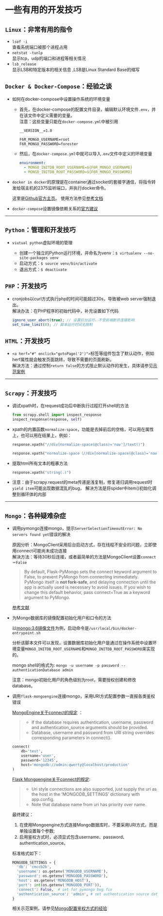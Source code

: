 # 一些有用的开发技巧

## `Linux`：非常有用的指令

- `lsof -i`  
  查看系统端口被那个进程占用
- `netstat -tunlp`  
  显示tcp，udp的端口和进程等相关情况
- `lsb_release`  
  显示LSB和特定版本的相关信息 ,LSB是Linux Standard Base的缩写

## `Docker & Docker-Compose`：经验之谈

- 如何在docker-compose中设置操作系统的环境变量

  - 首先，在docker-compose的配置文件目录，编辑默认环境文件`.env`，并在该文件中定义需要的变量。  
    注意：这些变量只能在`docker-compose.yml`中被引用

    ``` txt
    __VERSION__=1.0

    F6R_MONGO_USERNAME=root
    F6R_MONGO_PASSWORD=forester
    ```

  - 然后，在`docker-compose.yml`中就可以导入`.env`文件中定义的环境变量

    ``` yml
    environment:
      - MONGO_INITDB_ROOT_USERNAME=${F6R_MONGO_USERNAME}
      - MONGO_INITDB_ROOT_PASSWORD=${F6R_MONGO_PASSWORD}
    ```

- `docker in docker`的原理是在container通过socket的套接字通信，将指令转发给宿主机的2375监听端口，并执行docker命令。  

  这里是[Github官方主页](https://github.com/docker-library/docker)。
  使用方法参见[参考文档](https://zhuanlan.zhihu.com/p/26413099)

- `docker-compose`设置镜像依赖关系的[官方建议](https://docs.docker.com/compose/startup-order/)

---

## `Python`：管理和开发技巧

- `viutual python`虚拟环境的管理

  - 创建一个独立的Python运行环境，并命名为venv：`$ virtualenv --no-site-packages venv`
  - 启动方式：`$ source venv/bin/activate`
  - 退出方式：`$ deactivate`

## `PHP`：开发技巧

- cronjobs以curl方式执行php的时间可能超过30s，导致被web server强制退出。  
  解决办法：在PHP程序的初始代码中，补充设置如下代码

  ``` php
  ignore_user_abort(true); // 设置后台运行，不受前端断开连接影响
  set_time_limit(0); // 脚本运行时间无限制
  ```

## `HTML`：开发技巧

- `<a herf="#" onclick="gotoPage('2')">`标签等组件包含了默认动作，例如herf属性就会触发页面跳转，导致不需要的页面刷新。  
  解决方法：通过控制`return false`的方式阻止默认动作的发生，具体请参见[示范案例](https://www.cnblogs.com/weiwang/archive/2013/08/19/3268374.html)

---

## `Scrapy`：开发技巧

- 调试xpath时，在request成功后中断执行过程打开shell的方法

  ```python
  from scrapy.shell import inspect_response
  inspect_response(response, self)
  ```

- xpath的内置函数`normalize-space`，功能是去掉前后的空格，可以用在属性上，也可以用在结果上，例如：

  ```python
  response.xpath("//div[normalize-space(@class)='nav']/text()")

  response.xpath("normalize-space（//div[normalize-space(@class)='nav']/text()）")
  ```

- 提取html所有文本的粗暴方法

  ```python
  response.xpath("string(.)")
  ```

- 注意：由于scrapy.request的meta传递是浅复制，修复递归调用request时`yield item`可能出现数据混乱的bug，
  解决方法是将spider中item()初始化调整到循环体的内部

---

## `Mongo`：各种疑难杂症

- 调用pymongo连接mongo，提示`ServerSelectionTimeoutError: No servers found yet`错误的解决

  原因分析：MongoClient采用后台启动方式，存在线程不安全的问题，立即使用connect可能尚未成功连接  
  解决方法：等待30秒后连接，或者最简单的方法是MongoClient设置`connect＝False`

  > By default, Flask-PyMongo sets the connect keyword argument to False, to prevent PyMongo from connecting immediately. PyMongo itself is **not fork-safe**, and delaying connection until the app is actually used is necessary to avoid issues. If you wish to change this default behavior, pass connect=True as a keyword argument to PyMongo.
  
  [参考文献](https://www.cnblogs.com/dhcn/p/7121395.html)

- 为Mongo数据库的镜像配置初始化用户和口令的方法

  以[mongo:3.6镜像文件](https://github.com/docker-library/mongo/tree/master/3.6)为例，启动命令是`/usr/local/bin/docker-entrypoint.sh`

  分析该脚本文件可以发现，设置数据库初始化用户是通过在操作系统中设置环境变量`MONGO_INITDB_ROOT_USERNAME`和`MONGO_INITDB_ROOT_PASSWORD`来实现的。  

  mongo shell的格式为: ```mongo -u username -p password --authenticationDatabase admin```

  注意：mongo初始化用户的角色级别为root，需要授权创建和修改database。

- 调用`flask-mongoengine`连接mongo，采用URI方式配置参数一直报各类鉴权错误

  [MongoEngine关于connect的规定](http://docs.mongoengine.org/guide/connecting.html) ：
  >- If the database requires authentication, username, password and authentication_source arguments should be provided.
  >- Database, username and password from URI string overrides corresponding parameters in connect().

    ``` python
    connect(
        db='test',
        username='user',
        password='12345',
        host='mongodb://admin:qwerty@localhost/production'
    )
    ```

  [Flask Mongoengine关于connect的规定](https://mongoengine-odm.readthedocs.io/guide/connecting.html):
  >- Uri style connections are also supported, just supply the uri as the host in the ‘MONGODB_SETTINGS’ dictionary with app.config.
  >- Note that database name from uri has priority over name.

  最终建议：

  1. 在使用Mongoengine方式连接Mongo数据库时，不要采用URI方式，而是单独设置每个参数;
  2. 启用鉴权方式时，必须显式包含username、password、authentication_source。
  
  标准格式如下：

    ``` python
    MONGODB_SETTINGS = {
      'db': 'cmccb2b',
      'username': os.getenv('MONGODB_USERNAME'),
      'password': os.getenv('MONGODB_PASSWORD'),
      'host': os.getenv('MONGODB_HOST'),
      'port': int(os.getenv('MONGODB_PORT')),
      'connect': False,  # set for pymongo bug fix
      'authentication_source': 'admin', # set authentication source database， default is MONGODB_NAME
    }
    ```

  相关示范案例，请参见[Mongo配置鉴权方式的经验](https://www.techcoil.com/blog/how-to-enable-authenticated-mongodb-access-for-flask-mongoengine-applications/)  
